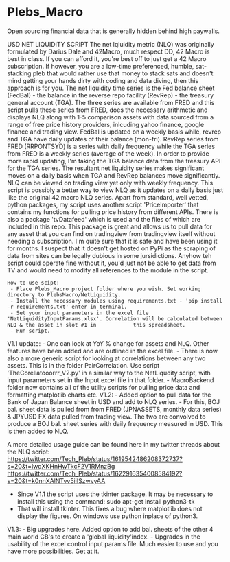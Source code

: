 # Plebs_Macro
Open sourcing financial data that is generally hidden behind high paywalls. 

USD NET LIQUIDITY SCRIPT 
    The net lqiuidity metric (NLQ) was originally formulated by Darius Dale and 42Macro, much respect DD, 42 Macro is best in class. If you can afford it, you're best off to just get a 42 Macro subscription. If however, you are a low-time preferenced, humble, sat-stacking pleb that would rather use that money to stack sats and doesn't mind getting your hands dirty with coding and data diving, then this approach is for you. 
    The net liquidity time series is the Fed balance sheet (FedBal) - the balance in the reverse repo facility (RevRep) - the treasury general account (TGA). 
    The three series are available from FRED and this script pulls these series from FRED, does the necessary arithmetic and displays NLQ along with 1-5 comparison assets with data sourced from a range of free price history providers, inlcuding yahoo finance, google finance and trading view. 
    FedBal is updated on a weekly basis while, revrep and TGA have daily updates of their balance (mon-fri). RevRep series from FRED (RRPONTSYD) is a series with daily frequency while the TGA series from FRED is a weekly series (average of the week). In order to provide more rapid updating, I'm taking the TGA balance data from the treasury API for the TGA series. 
    The resultant net liquidity series makes significant moves on a daily basis when TGA and RevRep balances move significantly. NLQ can be viewed on trading view yet only with weekly frequency. This script is possibly a better way to view NLQ as it updates on a daily basis just like the original 42 macro NLQ series.
    Apart from standard, well vetted, python packages, my script uses another script 'PriceImporter' that contains my functions for pulling price history from different APIs. 
    There is also a package 'tvDatafeed' which is used and the files of which are included in this repo. This package is great and allows us to pull data for any asset that you can find on tradingview from tradingview itself without needing a subscription. I'm quite sure that it is safe and have been using it for months. I suspect that it doesn't get hosted on PyPi as the scraping of data from sites can be legally dubious in some jursidictions. Anyhow teh script could operate fine without it, you'd just not be able to get data from TV and would need to modify all references to the module in the script. 
    
    How to use scipt: 
     - Place Plebs_Macro project folder where you wish. Set working directory to PlebsMacro/NetLiquidity.
     - Install the necessary modules using requirements.txt - 'pip install -r requirements.txt' enter in terminal. 
     - Set your input parameters in the excel file 'NetLiquidityInputParams.xlsx'. Correlation will be calculated between NLQ & the asset in slot #1 in            this spreadsheet. 
     - Run script.
V1.1 update:
    - One can look at YoY % change for assets and NLQ. Other features have been added and are outlined in the excel file. 
    - There is now also a more generic script for looking at correlations between any two assets. This is in the folder PairCorrelation. Use
    script 'TheCorellatooorrr_V2.py' in a similar way to the NetLiqudity script, with input parameters set in the Input excel file in that folder. 
    - MacroBackend folder now contains all of the utility scripts for pulling price data and formatting matplotlib charts etc. 
V1.2:
    - Added option to pull data for the Bank of Japan Balance sheet in USD and add to NLQ series. 
    - For this, BOJ bal. sheet data is pulled from from FRED (JPNASSETS, monthly data series) & JPYUSD FX data pulled from trading view. The two are   convolved to produce a BOJ bal. sheet series with daily frequency measured in USD. This is then added to NLQ. 

A more detailed usage guide can be found here in my twitter threads about the NLQ script: 
https://twitter.com/Tech_Pleb/status/1619542486208372737?s=20&t=lwqXKHnHwTkcF2V1RMnzBg
https://twitter.com/Tech_Pleb/status/1622916354008584192?s=20&t=k0nnXAlNTvv5iiISzwvyAA
- Since V1.1 the script uses the tkinter package. It may be necessary to install this using the command:
sudo apt-get install python3-tk
- That will install tkinter. This fixes a bug where matplotlib does not display the figures. On windows use python inplace of python3. 

V1.3: 
    - Big upgrades here. Added option to add bal. sheets of the other 4 main world CB's to create a 'global liquidity'index. 
    - Upgrades in the usability of the excel control input params file. Much easier to use and you have more possibilities. 
    Get at it. 

     
     
